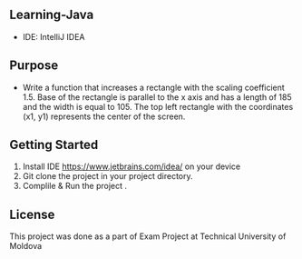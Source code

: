 ## Learning-Java
 * IDE: IntelliJ IDEA


## Purpose
* Write a function that increases a rectangle with the scaling coefficient 1.5. Base of the rectangle is parallel to the x axis and has a length of 185 and the width is equal to 105. The top left rectangle with the coordinates (x1, y1) represents the center of the screen.

## Getting Started

1. Install IDE https://www.jetbrains.com/idea/ on your device
2. Git clone the project in your project directory.
3. Complile & Run the project .

## License

This project was done as a part of Exam Project at Technical University of Moldova
